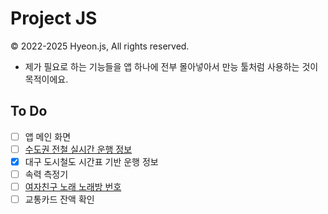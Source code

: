 # Project JS
© 2022-2025 Hyeon.js, All rights reserved.

- 제가 필요로 하는 기능들을 앱 하나에 전부 몰아넣아서 만능 툴처럼 사용하는 것이 목적이에요.

## To Do
- [ ] 앱 메인 화면
- [ ] [수도권 전철 실시간 운행 정보](https://github.com/hyeon-js/subway)
- [x] 대구 도시철도 시간표 기반 운행 정보
- [ ] 속력 측정기
- [ ] [여자친구 노래 노래방 번호](https://github.com/hyeon-js/GFriendMusicNumber)
- [ ] 교통카드 잔액 확인

